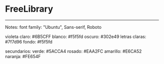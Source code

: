 # FreeLibrary

---
Notes:
font family: "Ubuntu", Sans-serif, Roboto

violeta claro: #6B5CFF
blanco: #f5f5fd
oscuro: #302e49
letras claras: #7f7d96
fondo: #f5f5fd

secundarios:
verde: #5ACCA4
rosado: #EAA2FC
amarillo: #E6CA52
naranja: #FE654F
